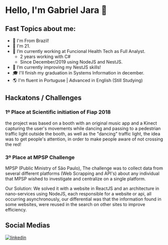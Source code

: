 # Hello, I'm Gabriel Jara 👋

## Fast Topics about me:

- 📌 I'm From Brazil!
- 🎂 I'm 21.
- 🏢 I’m currently working at Funcional Health Tech as Full Analyst.
  - 2 years working with C#
  - Since December/2019 using NodeJS and NestJS.
- 📖 I’m currently improving my NestJS skills!
- 🎓 I'll finish my graduation in Systems Information in december.
- 🌎 I'm fluent in Portuguse | Advanced in English (Still Studying)

## Hackatons / Challenges

### 1º Place at Scientific initiation of Fiap 2018

the project was based on a booth with an original music app and a Kinect capturing the user's movements while dancing and passing to a pedestrian traffic light outside the booth, as well as the "dancing" traffic light, the idea was to get people's attention, in order to make people aware of not crossing the red!

### 3º Place at MPSP Challenge

MPSP (Public Ministry of São Paulo), The challenge was to collect data from several different platforms (Web Scrapping and API's) about any individual that MPSP wished to investigate and centralize on a single platform.


Our Solution: We solved it with a website in ReactJS and an architecture in nano-services using NodeJS, each responsible for a website or api, all occurring asynchronously, our differential was that the information found in some websites, were reused in the search on other sites to improve efficiency.


## Social Medias

   [![linkedin](https://user-images.githubusercontent.com/37448340/87230217-d1223200-c384-11ea-83c1-27175c5f45b2.png)](https://www.linkedin.com/in/gabriel-jara/)
